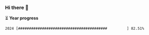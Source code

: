 ### Hi there :wave:

:hourglass_flowing_sand: **Year progress**

```txt
2024 [#########################################         ] 82.51%
```
